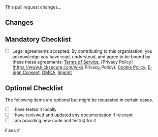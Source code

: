 This pull request changes...

## Changes

## Mandatory Checklist

- [ ] Legal agreements accepted. By contributing to this organisation, you acknowledge you have read, understood, and agree to be bound by these these agreements: [Terms of Service](https://www.kicksecure.com/wiki/Terms_of_Service), [Privacy Policy](https://www.kicksecure.com/wiki/
Privacy_Policy), [Cookie Policy](https://www.kicksecure.com/wiki/Cookie_Policy), [E-Sign Consent](https://www.kicksecure.com/wiki/E-Sign_Consent), [DMCA](https://www.kicksecure.com/wiki/DMCA), [Imprint](https://www.kicksecure.com/wiki/Imprint)

## Optional Checklist
The following items are optional but might be requested in certain cases.

- [ ] I have tested it locally
- [ ] I have reviewed and updated any documentation if relevant
- [ ] I am providing new code and test(s) for it

Fixes #

